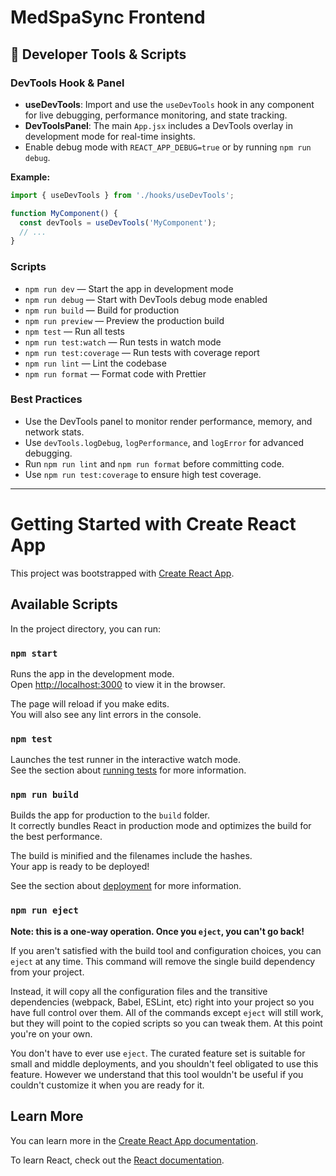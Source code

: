 # MedSpaSync Frontend

## 🚀 Developer Tools & Scripts

### DevTools Hook & Panel

- **useDevTools**: Import and use the `useDevTools` hook in any component for live debugging, performance monitoring, and state tracking.
- **DevToolsPanel**: The main `App.jsx` includes a DevTools overlay in development mode for real-time insights.
- Enable debug mode with `REACT_APP_DEBUG=true` or by running `npm run debug`.

**Example:**
```jsx
import { useDevTools } from './hooks/useDevTools';

function MyComponent() {
  const devTools = useDevTools('MyComponent');
  // ...
}
```

### Scripts

- `npm run dev` — Start the app in development mode
- `npm run debug` — Start with DevTools debug mode enabled
- `npm run build` — Build for production
- `npm run preview` — Preview the production build
- `npm test` — Run all tests
- `npm run test:watch` — Run tests in watch mode
- `npm run test:coverage` — Run tests with coverage report
- `npm run lint` — Lint the codebase
- `npm run format` — Format code with Prettier

### Best Practices
- Use the DevTools panel to monitor render performance, memory, and network stats.
- Use `devTools.logDebug`, `logPerformance`, and `logError` for advanced debugging.
- Run `npm run lint` and `npm run format` before committing code.
- Use `npm run test:coverage` to ensure high test coverage.

---

# Getting Started with Create React App

This project was bootstrapped with [Create React App](https://github.com/facebook/create-react-app).

## Available Scripts

In the project directory, you can run:

### `npm start`

Runs the app in the development mode.\
Open [http://localhost:3000](http://localhost:3000) to view it in the browser.

The page will reload if you make edits.\
You will also see any lint errors in the console.

### `npm test`

Launches the test runner in the interactive watch mode.\
See the section about [running tests](https://facebook.github.io/create-react-app/docs/running-tests) for more information.

### `npm run build`

Builds the app for production to the `build` folder.\
It correctly bundles React in production mode and optimizes the build for the best performance.

The build is minified and the filenames include the hashes.\
Your app is ready to be deployed!

See the section about [deployment](https://facebook.github.io/create-react-app/docs/deployment) for more information.

### `npm run eject`

**Note: this is a one-way operation. Once you `eject`, you can't go back!**

If you aren't satisfied with the build tool and configuration choices, you can `eject` at any time. This command will remove the single build dependency from your project.

Instead, it will copy all the configuration files and the transitive dependencies (webpack, Babel, ESLint, etc) right into your project so you have full control over them. All of the commands except `eject` will still work, but they will point to the copied scripts so you can tweak them. At this point you're on your own.

You don't have to ever use `eject`. The curated feature set is suitable for small and middle deployments, and you shouldn't feel obligated to use this feature. However we understand that this tool wouldn't be useful if you couldn't customize it when you are ready for it.

## Learn More

You can learn more in the [Create React App documentation](https://facebook.github.io/create-react-app/docs/getting-started).

To learn React, check out the [React documentation](https://reactjs.org/).
